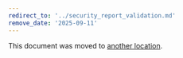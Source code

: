 ```yaml
---
redirect_to: '../security_report_validation.md'
remove_date: '2025-09-11'
---
```


<!-- markdownlint-disable -->

This document was moved to [another location](../security_report_validation.md).

<!-- This redirect file can be deleted after <2025-09-11>. -->
<!-- Redirects that point to other docs in the same project expire in three months. -->
<!-- Redirects that point to docs in a different project or site (for example, link is not relative and starts with `https:`) expire in one year. -->
<!-- Before deletion, see: https://docs.gitlab.com/development/documentation/redirects -->